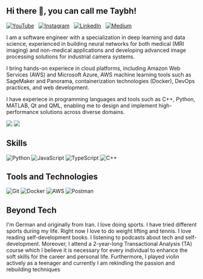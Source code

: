 ## Hi there 👋, you can call me Taybh! 
[![YouTube](https://img.shields.io/badge/YouTube-%20-red?logo=youtube&style=social)](https://youtube.com/@tech_d3coded?feature=shared)&nbsp;&nbsp;
[![Instagram](https://img.shields.io/badge/Instagram-%20-%23E4405F?logo=instagram&style=social)](https://www.instagram.com/tech.decoded.de?igsh=ZWp0NXYzY3Fld3o3&utm_source=qr)&nbsp;&nbsp;
[![LinkedIn](https://img.shields.io/badge/LinkedIn-%20-blue?logo=linkedin&style=social)](https://www.linkedin.com/in/tayebeh-bahador-23356a185/)&nbsp;&nbsp;
[![Medium](https://img.shields.io/badge/Medium-%20-black?logo=medium&style=social)](https://medium.com/@innovate_tiba)

I am a software engineer with a specialization in deep learning and data science, experienced in building neural networks for both medical (MRI imaging) and non-medical applications and developing advanced image processing solutions for industrial camera systems.

I bring hands-on experiece in cloud platforms, including Amazon Web Services (AWS) and Microsoft Azure, AWS machine learning tools such as SageMaker and Panorama, containerization technologies (Docker), DevOps practices, and web development.

I have experiece in programming languages and tools such as C++, Python, MATLAB, Qt and QML, enabling me to design and implement high-performance solutions across diverse domains.

<img src="https://img.shields.io/badge/Python-3776AB?logo=python&logoColor=white&style=flat" />
<img src="https://img.shields.io/badge/JavaScript-F7DF1E?logo=javascript&logoColor=black&style=flat" />

## Skills

![Python](https://img.shields.io/badge/Python-3776AB?logo=python&logoColor=white&style=flat)
![JavaScript](https://img.shields.io/badge/JavaScript-F7DF1E?logo=javascript&logoColor=black&style=flat)
![TypeScript](https://img.shields.io/badge/TypeScript-3178C6?logo=typescript&logoColor=white&style=flat)
![C++](https://img.shields.io/badge/C++-00599C?logo=c%2B%2B&logoColor=white&style=flat)

## Tools and Technologies

![Git](https://img.shields.io/badge/Git-F05032?logo=git&logoColor=white&style=flat)
![Docker](https://img.shields.io/badge/Docker-2496ED?logo=docker&logoColor=white&style=flat)
![AWS](https://img.shields.io/badge/AWS-232F3E?logo=amazon-aws&logoColor=white&style=flat)
![Postman](https://img.shields.io/badge/Postman-FF6C37?logo=postman&logoColor=white&style=flat)

## Beyond Tech

I'm German and originally from Iran. 
I love doing sports. I have tried different sports during my life. Right now I love to do weight lifting and tennis. 
I love reading self-development books.
I listening to podcasts about tech and self-development. Moreover, I attend a 2-year-long Transactional Analysis (TA) course which I believe it is necessary for every individual to enhance the soft skills for the career and personal life. 
Furthermore, I played violin actively as a teenager and currently I am rekindling the passion and rebuilding techniques




<!--
**Taybh/taybh** is a ✨ _special_ ✨ repository because its `README.md` (this file) appears on your GitHub profile.

Here are some ideas to get you started:

- 🔭 I’m currently working on ...
- 🌱 I’m currently learning ...
- 👯 I’m looking to collaborate on ...
- 🤔 I’m looking for help with ...
- 💬 Ask me about ...
- 📫 How to reach me: ...
- 😄 Pronouns: ...
- ⚡ Fun fact: ...
-->
